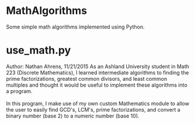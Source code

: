 # MathAlgorithms
Some simple math algorithms implemented using Python. 

# use_math.py
Author: Nathan Ahrens, 11/21/2015
As an Ashland University student in Math 223 (Discrete Mathematics), 
I learned intermediate algorithms to finding the prime factorizations,
greatest common divisors, and least common multiples and thought it
would be useful to implement these algorithms into a program. <br/><br/>
In this program, I make use of my own custom Mathematics module to allow the 
user to easily find GCD's, LCM's, prime factorizations, and convert
a binary number (base 2) to a numeric number (base 10).
